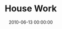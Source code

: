 ---
layout: series
series: "House Work"
permalink: "/house-work/"
title: House Work
date: 2010-06-13 00:00:00
endDate: 2010-07-04 00:00:00
description: "It can be easy to live life by default or to drift from day to day. But if we want to experience a full life, we need to identify our God-given passions and build our lives around them. Join us as we explore what it means to get our house in order and align with what matters most."
src: "http://s3.amazonaws.com/crossroads-media/images/legacy/content/HouseWork_90x90.gif"
---